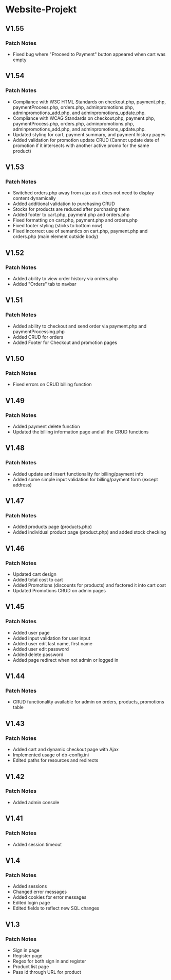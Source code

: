 # Website-Projekt

## V1.55
### Patch Notes
+ Fixed bug where "Proceed to Payment" button appeared when cart was empty

## V1.54
### Patch Notes
+ Compliance with W3C HTML Standards on checkout.php, payment.php, paymentProcess.php, orders.php, adminpromotions.php, adminpromotions_add.php, and adminpromotions_update.php.
+ Compliance with WCAG Standards on checkout.php, payment.php, paymentProcess.php, orders.php, adminpromotions.php, adminpromotions_add.php, and adminpromotions_update.php.
+ Updated styling for cart, payment summary, and payment history pages
+ Added validation for promotion update CRUD (Cannot update date of promotion if it intersects with another active promo for the same product)

## V1.53
### Patch Notes
+ Switched orders.php away from ajax as it does not need to display content dynamically
+ Added additional validation to purchasing CRUD
+ Stocks for products are reduced after purchasing them
+ Added footer to cart.php, payment.php and orders.php
+ Fixed formatting on cart.php, payment.php and orders.php
+ Fixed footer styling (sticks to bottom now)
+ Fixed incorrect use of semantics on cart.php, payment.php and orders.php (main element outside body)

## V1.52
### Patch Notes
+ Added ability to view order history via orders.php
+ Added "Orders" tab to navbar

## V1.51
### Patch Notes
+ Added ability to checkout and send order via payment.php and paymentProcessing.php
+ Added CRUD for orders
+ Added Footer for Checkout and promotion pages

## V1.50
### Patch Notes
+ Fixed errors on CRUD billing function 

## V1.49
### Patch Notes
+ Added payment delete function 
+ Updated the billing information page and all the CRUD functions

## V1.48
### Patch Notes
+ Added update and insert functionality for billing/payment info
+ Added some simple input validation for billing/payment form (except address)


## V1.47
### Patch Notes
+ Added products page (products.php)
+ Added individual product page (product.php) and added stock checking

## V1.46
### Patch Notes

+ Updated cart design
+ Added total cost to cart
+ Added Promotions (discounts for products) and factored it into cart cost
+ Updated Promotions CRUD on admin pages

## V1.45
### Patch Notes

+ Added user page 
+ Added input validation for user input
+ Added user edit last name, first name
+ Added user edit password
+ Added delete password
+ Added page redirect when not admin or logged in

## V1.44
### Patch Notes

+ CRUD functionality available for admin on orders, products, promotions table

## V1.43
### Patch Notes

+ Added cart and dynamic checkout page with Ajax
+ Implemented usage of db-config.ini
+ Edited paths for resources and redirects

## V1.42
### Patch Notes

+ Added admin console

## V1.41
### Patch Notes

+ Added session timeout

## V1.4
### Patch Notes

+ Added sessions 
+ Changed error messages
+ Added cookies for error messages
+ Edited login page
+ Edited fields to reflect new SQL changes

## V1.3
### Patch Notes

+ Sign in page
+ Register page
+ Regex for both sign in and register
+ Product list page
+ Pass id through URL for product

